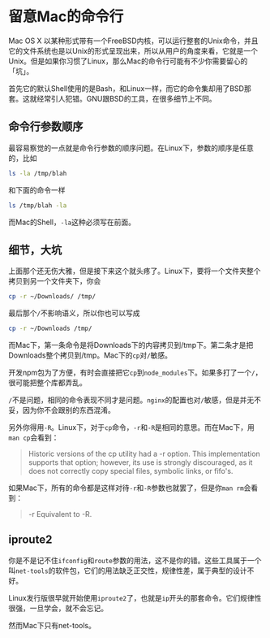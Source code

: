 # 留意Mac的命令行



Mac OS X 以某种形式带有一个FreeBSD内核，可以运行整套的Unix命令，并且它的文件系统也是以Unix的形式呈现出来，所以从用户的角度来看，它就是一个Unix。但是如果你习惯了Linux，那么Mac的命令行可能有不少你需要留心的「坑」。

首先它的默认Shell使用的是Bash，和Linux一样，而它的命令集却用了BSD那套。这就经常引人犯错。GNU跟BSD的工具，在很多细节上不同。


## 命令行参数顺序

最容易察觉的一点就是命令行参数的顺序问题。在Linux下，参数的顺序是任意的，比如

```sh
ls -la /tmp/blah
```

和下面的命令一样

```sh
ls /tmp/blah -la
```

而Mac的Shell，`-la`这种必须写在前面。


## 细节，大坑

上面那个还无伤大雅，但是接下来这个就头疼了。Linux下，要将一个文件夹整个拷贝到另一个文件夹下，你会

```sh
cp -r ~/Downloads/ /tmp/
```

最后那个`/`不影响语义，所以你也可以写成

```sh
cp -r ~/Downloads /tmp/
```

而Mac下，第一条命令是将Downloads下的内容拷贝到/tmp下。第二条才是把Downloads整个拷贝到/tmp。Mac下的`cp`对`/`敏感。

开发npm包为了方便，有时会直接把它`cp`到`node_modules`下。如果多打了一个`/`，很可能把整个库都弄乱。

`/`不是问题，相同的命令表现不同才是问题。`nginx`的配置也对`/`敏感，但是并无不妥，因为你不会跟别的东西混淆。

另外你得用`-R`。Linux下，对于`cp`命令，`-r`和`-R`是相同的意思。而在Mac下，用`man cp`会看到：

> Historic versions of the cp utility had a -r option.  This implementation
supports that option; however, its use is strongly discouraged, as it
does not correctly copy special files, symbolic links, or fifo's.

如果Mac下，所有的命令都是这样对待`-r`和`-R`参数也就罢了，但是你`man rm`会看到：

> -r          Equivalent to -R.


## iproute2

你是不是记不住`ifconfig`和`route`参数的用法，这不是你的错。这些工具属于一个叫`net-tools`的软件包，它们的用法缺乏正交性，规律性差，属于典型的设计不好。

Linux发行版很早就开始使用`iproute2`了，也就是`ip`开头的那套命令。它们规律性很强，一旦学会，就不会忘记。

然而Mac下只有net-tools。
